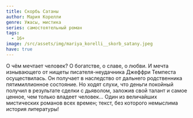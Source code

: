 ```yaml
---
title: Скорбь Сатаны
author: Мария Корелли
genre: Ужасы, мистика
series: самостоятельный роман
tags:
  - 16+
image: /src/assets/img/mariya_korelli__skorb_satany.jpeg
have: true
---
```

О чём мечтает человек? О богатстве, о славе, о любви. И мечта изнывающего от нищеты писателя-неудачника Джеффри Темпеста осуществилась. Он получает в наследство от дальнего родственника пятимиллионное состояние. Но ходят слухи, что деньги покойный получил в результате сделки с дьяволом, заложив свой талант и самое ценное, чем только владеет человек… Один из величайших мистических романов всех времен; текст, без которого немыслима история литературы!
